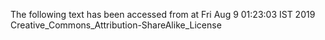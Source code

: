 The following text has been accessed from at Fri Aug 9 01:23:03 IST 2019
Creative_Commons_Attribution-ShareAlike_License
